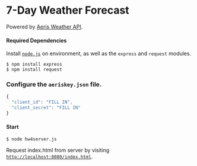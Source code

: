 # 7-Day Weather Forecast
Powered by [Aeris Weather API](https://www.aerisweather.com/support/docs/api/).

#### Required Dependencies
Install [`node.js`](https://nodejs.org/en/download/) on environment, as well as the `express` and `request` modules. 

    $ npm install express
    $ npm install request

### Configure the `aeriskey.json` file.
```js
{
  "client_id": "FILL IN",
  "client_secret": "FILL IN"
} 
```

#### Start

    $ node hw4server.js
Request index.html from server by visiting [`http://localhost:8080/index.html`](http://localhost:8080/index.html).
